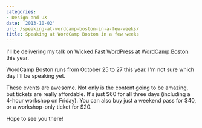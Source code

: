 ```yaml
---
categories:
- Design and UX
date: '2013-10-02'
url: /speaking-at-wordcamp-boston-in-a-few-weeks/
title: Speaking at WordCamp Boston in a few weeks
---
```


I'll be delivering my talk on <a href="https://speakerdeck.com/cferdinandi/wicked-fast-wordpress">Wicked Fast WordPress</a> at <a href="http://2013.boston.wordcamp.org/">WordCamp Boston</a> this year.

WordCamp Boston runs from October 25 to 27 this year. I'm not sure which day I'll be speaking yet.

These events are awesome. Not only is the content going to be amazing, but tickets are really affordable. It's just $60 for all three days (including a 4-hour workshop on Friday). You can also buy just a weekend pass for $40, or a workshop-only ticket for $20.

Hope to see you there!